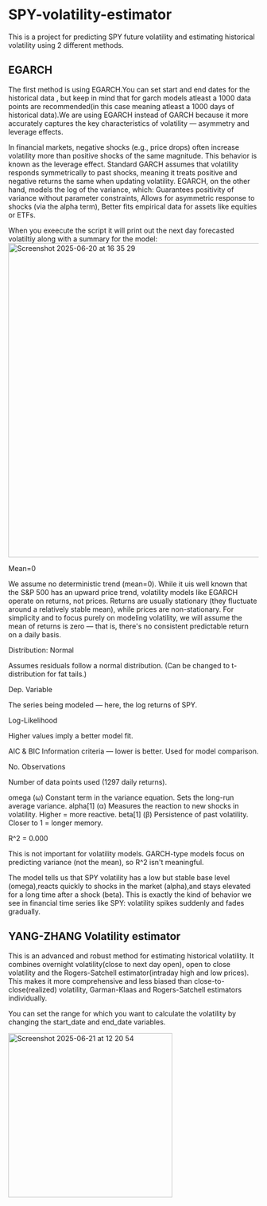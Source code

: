 # SPY-volatility-estimator
This is a project for predicting SPY future volatility and estimating historical volatility using 2 different methods.


## EGARCH

The first method is using EGARCH.You can set start and end dates for the historical data , but keep in mind that for garch models atleast a 1000 data points are recommended(in this case meaning atleast a 1000 days of historical data).We are using EGARCH instead of GARCH because it more accurately captures the key characteristics of volatility — asymmetry and leverage effects.

In financial markets, negative shocks (e.g., price drops) often increase volatility more than positive shocks of the same magnitude. This behavior is known as the leverage effect.
Standard GARCH assumes that volatility responds symmetrically to past shocks, meaning it treats positive and negative returns the same when updating volatility.
EGARCH, on the other hand, models the log of the variance, which:
Guarantees positivity of variance without parameter constraints,
Allows for asymmetric response to shocks (via the alpha term),
Better fits empirical data for assets like equities or ETFs.

When you exeecute the script it will print out the next day forecasted volatiltiy along with a summary for the model:
<img width="631" alt="Screenshot 2025-06-20 at 16 35 29" src="https://github.com/user-attachments/assets/d3d9ae4c-a4fe-403f-8199-7ed7dbba1025" />


Mean=0

We assume no deterministic trend (mean=0).
While it uis well known that the S&P 500 has an upward price trend, volatility models like EGARCH operate on returns, not prices.
Returns are usually stationary (they fluctuate around a relatively stable mean), while prices are non-stationary. For simplicity and to focus purely on modeling volatility, we will assume the mean of returns is zero — that is, there's no consistent predictable return on a daily basis.

Distribution: Normal

Assumes residuals follow a normal distribution. (Can be changed to t-distribution for fat tails.)

Dep. Variable	

The series being modeled — here, the log returns of SPY.

Log-Likelihood

Higher values imply a better model fit.

AIC & BIC	Information criteria — lower is better. Used for model comparison.

No. Observations

Number of data points used (1297 daily returns).

omega (ω)	Constant term in the variance equation. Sets the long-run average variance.
alpha[1] (α)	Measures the reaction to new shocks in volatility. Higher = more reactive.
beta[1] (β)	Persistence of past volatility. Closer to 1 = longer memory.


R^2 = 0.000

This is not important for volatility models. GARCH-type models focus on predicting variance (not the mean), so R^2 isn't meaningful.

The model tells us that SPY volatility has a low but stable base level (omega),reacts quickly to shocks in the market (alpha),and stays elevated for a long time after a shock (beta).
This is exactly the kind of behavior we see in financial time series like SPY: volatility spikes suddenly and fades gradually.


## YANG-ZHANG Volatility estimator

This is an advanced and robust method for estimating historical volatility. It combines overnight volatility(close to next day open), open to close volatility and the Rogers-Satchell estimator(intraday high and low prices). This makes it more comprehensive and less biased than close-to-close(realized) volatility, Garman-Klaas and Rogers-Satchell estimators individually.

You can set the range for which you want to calculate the volatility by changing the start_date and end_date variables. 

<img width="330" alt="Screenshot 2025-06-21 at 12 20 54" src="https://github.com/user-attachments/assets/a52e3e7e-eb17-4b05-a740-8547a947beb1" />




